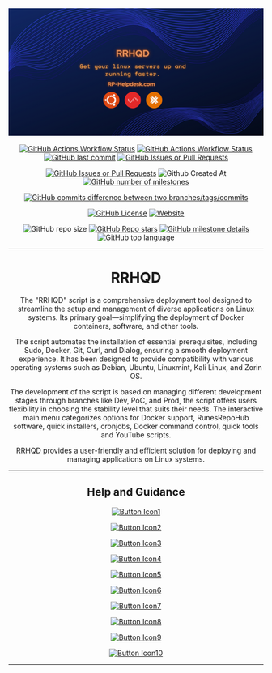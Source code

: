 <div align="center">
  <img src="docs/Images/RRHQD.png">

  [![GitHub Actions Workflow Status](https://img.shields.io/github/actions/workflow/status/RunesRepoHub/RRHQD/Wiki-Deploy.yml?branch=Prod&style=for-the-badge&label=Prod%20Branch)](https://github.com/RunesRepoHub/RRHQD/actions?query=branch%3AProd++) [![GitHub Actions Workflow Status](https://img.shields.io/github/actions/workflow/status/RunesRepoHub/RRHQD/Wiki-Deploy.yml?branch=Dev&style=for-the-badge&label=Dev%20Branch)](https://github.com/RunesRepoHub/RRHQD/actions?query=branch%3ADev++) [![GitHub last commit](https://img.shields.io/github/last-commit/RunesRepoHub/RRHQD?style=for-the-badge)](https://github.com/RunesRepoHub/RRHQD/commits/Dev/) [![GitHub Issues or Pull Requests](https://img.shields.io/github/issues-pr/RunesRepoHub/RRHQD?style=for-the-badge)](https://github.com/RunesRepoHub/RRHQD/pulls)
  
  [![GitHub Issues or Pull Requests](https://img.shields.io/github/issues/RunesRepoHub/RRHQD?style=for-the-badge)](https://github.com/RunesRepoHub/RRHQD/issues) ![Github Created At](https://img.shields.io/github/created-at/RunesRepoHub/RRHQD?style=for-the-badge) [![GitHub number of milestones](https://img.shields.io/github/milestones/open/RunesRepoHub/RRHQD?style=for-the-badge)](https://github.com/RunesRepoHub/RRHQD/milestone/1) 
  
[![GitHub commits difference between two branches/tags/commits](https://img.shields.io/github/commits-difference/RunesRepoHub/RRHQD?base=Prod&head=Dev&style=for-the-badge&logo=git&label=How%20Many%20Commits%20Dev%20Branch%20Is%20Ahead%20)](https://github.com/RunesRepoHub/RRHQD/compare/Prod...Dev)

  [![GitHub License](https://img.shields.io/github/license/RunesRepoHub/RRHQD?style=for-the-badge)](https://github.com/RunesRepoHub/RRHQD/blob/Prod/LICENSE) [![Website](https://img.shields.io/website?url=https%3A%2F%2Frunesrepohub.github.io%2FRRHQD%2F&style=for-the-badge&label=Github%20Pages)](https://runesrepohub.github.io/RRHQD/index.html)

  ![GitHub repo size](https://img.shields.io/github/repo-size/RunesRepoHub/RRHQD?style=for-the-badge) [![GitHub Repo stars](https://img.shields.io/github/stars/RunesRepoHub/RRHQD?style=for-the-badge)](https://github.com/RunesRepoHub/RRHQD/stargazers) [![GitHub milestone details](https://img.shields.io/github/milestones/progress-percent/RunesRepoHub/RRHQD/1?style=for-the-badge)](https://github.com/RunesRepoHub/RRHQD/milestone/1) ![GitHub top language](https://img.shields.io/github/languages/top/RunesRepoHub/RRHQD?style=for-the-badge)


---------------------------------------------------------------------------------------------

# RRHQD
The "RRHQD" script is a comprehensive deployment tool designed to streamline the setup and management of diverse applications on Linux systems. Its primary goal—simplifying the deployment of Docker containers, software, and other tools.

The script automates the installation of essential prerequisites, including Sudo, Docker, Git, Curl, and Dialog, ensuring a smooth deployment experience. It has been designed to provide compatibility with various operating systems such as Debian, Ubuntu, Linuxmint, Kali Linux, and Zorin OS.

The development of the script is based on managing different development stages through branches like Dev, PoC, and Prod, the script offers users flexibility in choosing the stability level that suits their needs. The interactive main menu categorizes options for Docker support, RunesRepoHub software, quick installers, cronjobs, Docker command control, quick tools and YouTube scripts.

RRHQD provides a user-friendly and efficient solution for deploying and managing applications on Linux systems.

---------------------------------------------------------------------------------------------

## Help and Guidance


[![Button Icon1]][Link1]

[![Button Icon2]][Link2]

[![Button Icon3]][Link3]

[![Button Icon4]][Link4]

[![Button Icon5]][Link5]

[![Button Icon6]][Link6]

[![Button Icon7]][Link7]

[![Button Icon8]][Link8]

[![Button Icon9]][Link9]

[![Button Icon10]][Link10]

---------------------------------------------------------------------------------------------

<!---------------------------------------------------------------------------->
[Link1]: docs/Readme/Requirements.md
[Link2]: docs/Readme/Installation.md
[Link3]: docs/Readme/Main-Menu.md
[Link4]: docs/Readme/Docker-Support.md
[Link5]: docs/Readme/RunesRepoHub.md
[Link6]: docs/Readme/Cronjobs.md
[Link7]: docs/Readme/Youtube-Scripts.md
[Link8]: docs/Readme/Quick-Installer.md
[Link9]: docs/Readme/Quick-Tools.md
[Link10]: docs/Readme/Docker-CnC.md

<!---------------------------------[ Buttons ]--------------------------------->
[Button Icon1]: https://img.shields.io/badge/Requirements-page?style=for-the-badge&logo=readthedocs&logoColor=white&color=blue
[Button Icon2]: https://img.shields.io/badge/Installation-EF2D5E?style=for-the-badge&logoColor=white&logo=DocuSign
[Button Icon3]: https://img.shields.io/badge/Main%20Menu-page?style=for-the-badge&logo=databricks&logoColor=white&color=green
[Button Icon4]: https://img.shields.io/badge/Docker%20Support-page?style=for-the-badge&logo=docker&logoColor=white&color=blue
[Button Icon5]: https://img.shields.io/badge/RunesRepoHub%20Software-page?style=for-the-badge&logo=r&logoColor=white&color=orange
[Button Icon6]: https://img.shields.io/badge/Cronjobs-page?style=for-the-badge&logo=convertio&logoColor=white&color=purple
[Button Icon7]: https://img.shields.io/badge/Youtube%20Scripts-page?style=for-the-badge&logo=youtube&logoColor=white&color=red
[Button Icon8]: https://img.shields.io/badge/Quick%20Installers-page?style=for-the-badge&logo=quicktime&logoColor=white&color=yellow
[Button Icon9]: https://img.shields.io/badge/Quick%20Tools-page?style=for-the-badge&logo=azurefunctions&logoColor=white&color=darklime
[Button Icon10]: https://img.shields.io/badge/Docker%20CnC-page?style=for-the-badge&logo=docker&logoColor=white&color=darkblue

</div>